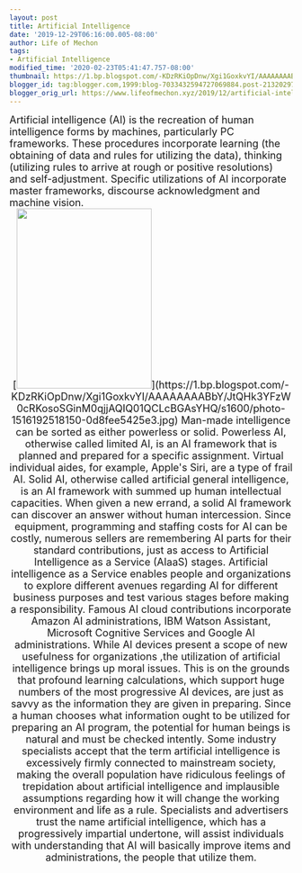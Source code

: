 ```yaml
---
layout: post
title: Artificial Intelligence
date: '2019-12-29T06:16:00.005-08:00'
author: Life of Mechon
tags:
- Artificial Intelligence
modified_time: '2020-02-23T05:41:47.757-08:00'
thumbnail: https://1.bp.blogspot.com/-KDzRKiOpDnw/Xgi1GoxkvYI/AAAAAAAABbY/JtQHk3YFzW0cRKosoSGinM0qjjAQIQ01QCLcBGAsYHQ/s72-c/photo-1516192518150-0d8fee5425e3.jpg
blogger_id: tag:blogger.com,1999:blog-7033432594727069884.post-2132029797204978909
blogger_orig_url: https://www.lifeofmechon.xyz/2019/12/artificial-intelligence.html
---
```


<div dir="ltr" style="text-align: left;" trbidi="on"><span style="font-size: 
large;">Artificial intelligence (AI) is the recreation of human intelligence 
forms by machines, particularly PC frameworks. These procedures incorporate 
learning (the obtaining of data and rules for utilizing the data), thinking 
(utilizing rules to arrive at rough or positive resolutions) and 
self-adjustment. Specific utilizations of AI incorporate master frameworks, 
discourse acknowledgment and machine vision. 
<span style="font-size: large;"> 

<div class="separator" style="clear: both; text-align: center;">[<span 
style="font-size: large;"><img border="0" data-original-height="501" 
data-original-width="376" height="320" 
src="https://1.bp.blogspot.com/-KDzRKiOpDnw/Xgi1GoxkvYI/AAAAAAAABbY/JtQHk3YFzW0cRKosoSGinM0qjjAQIQ01QCLcBGAsYHQ/s320/photo-1516192518150-0d8fee5425e3.jpg" 
width="240" 
/>](https://1.bp.blogspot.com/-KDzRKiOpDnw/Xgi1GoxkvYI/AAAAAAAABbY/JtQHk3YFzW0cRKosoSGinM0qjjAQIQ01QCLcBGAsYHQ/s1600/photo-1516192518150-0d8fee5425e3.jpg)<span 
style="font-size: large;"> 
<span style="font-size: large;">Man-made intelligence can be sorted as either 
powerless or solid. Powerless AI, otherwise called limited AI, is an AI 
framework that is planned and prepared for a specific assignment. Virtual 
individual aides, for example, Apple's Siri, are a type of frail AI. Solid AI, 
otherwise called artificial general intelligence, is an AI framework with 
summed up human intellectual capacities. When given a new errand, a solid AI 
framework can discover an answer without human intercession. 
<span style="font-size: large;"> 
<span style="font-size: large;">Since equipment, programming and staffing 
costs for AI can be costly, numerous sellers are remembering AI parts for 
their standard contributions, just as access to Artificial Intelligence as a 
Service (AIaaS) stages. Artificial intelligence as a Service enables people 
and organizations to explore different avenues regarding AI for different 
business purposes and test various stages before making a responsibility. 
Famous AI cloud contributions incorporate Amazon AI administrations, IBM 
Watson Assistant, Microsoft Cognitive Services and Google AI administrations. 
<span style="font-size: large;"> 
<span style="font-size: large;">While AI devices present a scope of new 
usefulness for organizations ,the utilization of artificial intelligence 
brings up moral issues. This is on the grounds that profound learning 
calculations, which support huge numbers of the most progressive AI devices, 
are just as savvy as the information they are given in preparing. Since a 
human chooses what information ought to be utilized for preparing an AI 
program, the potential for human beings is natural and must be checked 
intently. 
<span style="font-size: large;"> 
<span style="font-size: large;">Some industry specialists accept that the term 
artificial intelligence is excessively firmly connected to mainstream society, 
making the overall population have ridiculous feelings of trepidation about 
artificial intelligence and implausible assumptions regarding how it will 
change the working environment and life as a rule. Specialists and advertisers 
trust the name artificial intelligence, which has a progressively impartial 
undertone, will assist individuals with understanding that AI will basically 
improve items and administrations,  the people that utilize them. 